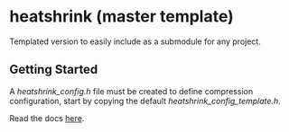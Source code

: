 # heatshrink (master template)

Templated version to easily include as a submodule for any project.<br>

## Getting Started
A *heatshrink_config.h* file must be created to define compression configuration, start by copying the default *heatshrink_config_template.h*.<br>

Read the docs [here](https://github.com/lunasleep/heatshrink/tree/master).

